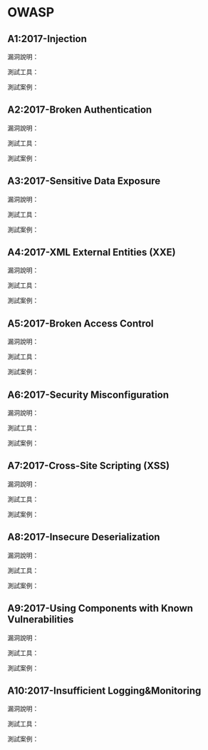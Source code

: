 # OWASP

##  A1:2017-Injection
  漏洞說明：

  測試工具：

  測試案例：

## A2:2017-Broken Authentication
  漏洞說明：

  測試工具：

  測試案例：

## A3:2017-Sensitive Data Exposure
  漏洞說明：

  測試工具：

  測試案例：

## A4:2017-XML External Entities (XXE)
  漏洞說明：

  測試工具：

  測試案例：
  
## A5:2017-Broken Access Control
  漏洞說明：

  測試工具：

  測試案例：
  
## A6:2017-Security Misconfiguration
  漏洞說明：

  測試工具：

  測試案例：
  
## A7:2017-Cross-Site Scripting (XSS)
  漏洞說明：

  測試工具：

  測試案例：
  
## A8:2017-Insecure Deserialization
  漏洞說明：

  測試工具：

  測試案例：
  
## A9:2017-Using Components with Known Vulnerabilities
  漏洞說明：

  測試工具：

  測試案例：
  
## A10:2017-Insufficient Logging&Monitoring
  漏洞說明：

  測試工具：

  測試案例：
  
